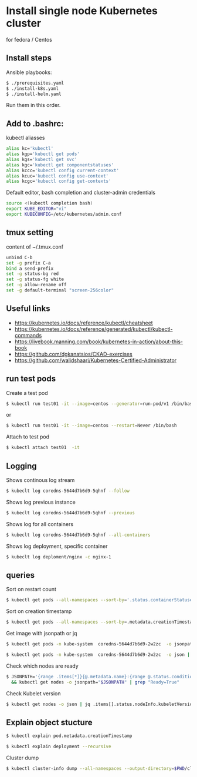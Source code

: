 # Install single node Kubernetes cluster

for fedora / Centos

## Install steps

Ansible playbooks:
```bash
$ ./prerequisites.yaml
$ ./install-k8s.yaml
$ ./install-helm.yaml
``` 
Run them in this order.

## Add to .bashrc:

kubectl aliasses
```bash
alias kc='kubectl'
alias kgp='kubectl get pods'
alias kgs='kubectl get svc'
alias kgc='kubectl get componentstatuses'
alias kccc='kubectl config current-context'
alias kcuc='kubectl config use-context'
alias kcgc='kubectl config get-contexts'
```

Default editor, bash completion and cluster-admin credentials
```bash
source <(kubectl completion bash)
export KUBE_EDITOR="vi"
export KUBECONFIG=/etc/kubernetes/admin.conf
```

## tmux setting

content of ~/.tmux.conf
```bash
unbind C-b
set -g prefix C-a
bind a send-prefix
set -g status-bg red
set -g status-fg white
set -g allow-rename off
set -g default-terminal "screen-256color"
```

## Useful links

* https://kubernetes.io/docs/reference/kubectl/cheatsheet
* https://kubernetes.io/docs/reference/generated/kubectl/kubectl-commands
* https://livebook.manning.com/book/kubernetes-in-action/about-this-book
* https://github.com/dgkanatsios/CKAD-exercises
* https://github.com/walidshaari/Kubernetes-Certified-Administrator

## run test pods

Create a test pod
```bash
$ kubectl run test01 -it --image=centos --generator=run-pod/v1 /bin/bash
```

or
```bash
$ kubectl run test01 -it --image=centos --restart=Never /bin/bash
```

Attach to test pod
```bash
$ kubectl attach test01  -it
```

## Logging

Shows continous log stream
```bash
$ kubeclt log coredns-5644d7b6d9-5qhnf --follow
```

Shows log previous instance
```bash
$ kubeclt log coredns-5644d7b6d9-5qhnf --previous
```

Shows log for all containers
```bash
$ kubeclt log coredns-5644d7b6d9-5qhnf --all-containers
```

Shows log deployment, specific container
```bash
$ kubeclt log deploment/nginx -c nginx-1
```


## queries

Sort on restart count
```bash
$ kubectl get pods --all-namespaces --sort-by='.status.containerStatuses[0].restartCount'
```

Sort on creation timestamp
```bash
$ kubectl get pods --all-namespaces --sort-by=.metadata.creationTimestamp
```

Get image with jsonpath or jq
```bash
$ kubectl get pods -n kube-system  coredns-5644d7b6d9-2w2zc  -o jsonpath='{.spec.containers[].image}{"\n"}'

$ kubectl get pods -n kube-system  coredns-5644d7b6d9-2w2zc  -o json | jq .spec.containers[].image
```

Check which nodes are ready
```bash
$ JSONPATH='{range .items[*]}{@.metadata.name}:{range @.status.conditions[*]}{@.type}={@.status};{end}{end}' \
  && kubectl get nodes -o jsonpath="$JSONPATH" | grep "Ready=True"
```

Check Kubelet version
```bash
$ kubectl get nodes -o json | jq .items[].status.nodeInfo.kubeletVersion
```

## Explain object stucture

```bash
$ kubectl explain pod.metadata.creationTimestamp

$ kubectl explain deployment --recursive
```

Cluster dump
```bash
$ kubectl cluster-info dump --all-namespaces --output-directory=$PWD/cluster-state
```
